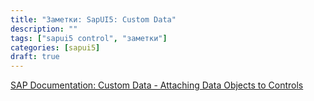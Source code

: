 ```yaml
---
title: "Заметки: SapUI5: Custom Data"
description: ""
tags: ["sapui5 control", "заметки"]
categories: [sapui5]
draft: true
---
```


[SAP Documentation: Custom Data - Attaching Data Objects to Controls](https://help.sap.com/saphelp_uiaddon10/helpdata/en/91/f0c3ee6f4d1014b6dd926db0e91070/frameset.htm?frameset=/en/03/ecbafb844b450a9314a5683b75ed80/frameset.htm)